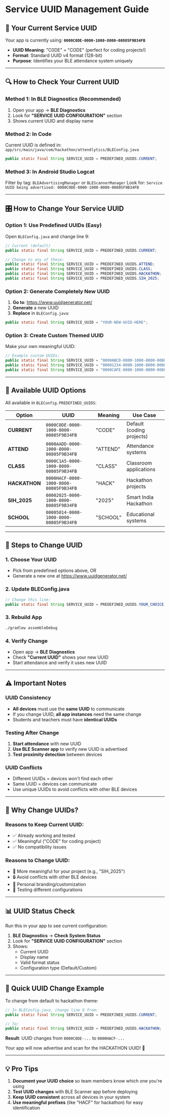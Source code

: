 # Service UUID Management Guide

## 🎯 **Your Current Service UUID**

Your app is currently using: **`0000C0DE-0000-1000-8000-00805F9B34FB`**

- **UUID Meaning**: "C0DE" = "CODE" (perfect for coding projects!)
- **Format**: Standard UUID v4 format (128-bit)
- **Purpose**: Identifies your BLE attendance system uniquely

---

## 🔍 **How to Check Your Current UUID**

### **Method 1: In BLE Diagnostics (Recommended)**
1. Open your app → **BLE Diagnostics**
2. Look for **"SERVICE UUID CONFIGURATION"** section
3. Shows current UUID and display name

### **Method 2: In Code**
Current UUID is defined in: `app/src/main/java/com/hackathon/attendlytics/BLEConfig.java`

```java
public static final String SERVICE_UUID = PREDEFINED_UUIDS.CURRENT;
```

### **Method 3: In Android Studio Logcat**
Filter by tag: `BLEAdvertisingManager` or `BLEScannerManager`
Look for: `Service UUID being advertised: 0000C0DE-0000-1000-8000-00805F9B34FB`

---

## 🎛️ **How to Change Your Service UUID**

### **Option 1: Use Predefined UUIDs (Easy)**

Open `BLEConfig.java` and change line 9:

```java
// Current (default)
public static final String SERVICE_UUID = PREDEFINED_UUIDS.CURRENT;

// Change to any of these:
public static final String SERVICE_UUID = PREDEFINED_UUIDS.ATTEND;      // AADD = "ATTEND"
public static final String SERVICE_UUID = PREDEFINED_UUIDS.CLASS;       // C1A5 = "CLASS"
public static final String SERVICE_UUID = PREDEFINED_UUIDS.HACKATHON;   // HACF = "HACK"  
public static final String SERVICE_UUID = PREDEFINED_UUIDS.SIH_2025;    // 2025 = "SIH 2025"
```

### **Option 2: Generate Completely New UUID**

1. **Go to**: https://www.uuidgenerator.net/
2. **Generate** a new UUID
3. **Replace** in `BLEConfig.java`:
```java
public static final String SERVICE_UUID = "YOUR-NEW-UUID-HERE";
```

### **Option 3: Create Custom Themed UUID**

Make your own meaningful UUID:
```java
// Example custom UUIDs:
public static final String SERVICE_UUID = "0000ABCD-0000-1000-8000-00805F9B34FB"; // ABCD
public static final String SERVICE_UUID = "00001234-0000-1000-8000-00805F9B34FB"; // 1234
public static final String SERVICE_UUID = "0000CAFE-0000-1000-8000-00805F9B34FB"; // CAFE
```

---

## 📱 **Available UUID Options**

All available in `BLEConfig.PREDEFINED_UUIDS`:

| Option | UUID | Meaning | Use Case |
|--------|------|---------|----------|
| **CURRENT** | `0000C0DE-0000-1000-8000-00805F9B34FB` | "CODE" | Default (coding projects) |
| **ATTEND** | `0000AADD-0000-1000-8000-00805F9B34FB` | "ATTEND" | Attendance systems |
| **CLASS** | `0000C1A5-0000-1000-8000-00805F9B34FB` | "CLASS" | Classroom applications |
| **HACKATHON** | `0000HACF-0000-1000-8000-00805F9B34FB` | "HACK" | Hackathon projects |
| **SIH_2025** | `00002025-0000-1000-8000-00805F9B34FB` | "2025" | Smart India Hackathon |
| **SCHOOL** | `00005014-0000-1000-8000-00805F9B34FB` | "SCHOOL" | Educational systems |

---

## 🔧 **Steps to Change UUID**

### **1. Choose Your UUID**
- Pick from predefined options above, OR
- Generate a new one at https://www.uuidgenerator.net/

### **2. Update BLEConfig.java**
```java
// Change this line:
public static final String SERVICE_UUID = PREDEFINED_UUIDS.YOUR_CHOICE;
```

### **3. Rebuild App**
```bash
./gradlew assembleDebug
```

### **4. Verify Change**
- Open app → **BLE Diagnostics**
- Check **"Current UUID"** shows your new UUID
- Start attendance and verify it uses new UUID

---

## ⚠️ **Important Notes**

### **UUID Consistency**
- **All devices** must use the **same UUID** to communicate
- If you change UUID, **all app instances** need the same change
- Students and teachers must have **identical UUIDs**

### **Testing After Change**
1. **Start attendance** with new UUID
2. **Use BLE Scanner app** to verify new UUID is advertised
3. **Test proximity detection** between devices

### **UUID Conflicts**
- Different UUIDs = devices won't find each other
- Same UUID = devices can communicate
- Use unique UUIDs to avoid conflicts with other BLE devices

---

## 🎯 **Why Change UUIDs?**

### **Reasons to Keep Current UUID**:
- ✅ Already working and tested
- ✅ Meaningful ("CODE" for coding project)
- ✅ No compatibility issues

### **Reasons to Change UUID**:
- 🎯 More meaningful for your project (e.g., "SIH_2025")
- 🔒 Avoid conflicts with other BLE devices
- 🎨 Personal branding/customization
- 🧪 Testing different configurations

---

## 📊 **UUID Status Check**

Run this in your app to see current configuration:

1. **BLE Diagnostics** → **Check System Status**
2. Look for **"SERVICE UUID CONFIGURATION"** section
3. Shows:
   - Current UUID
   - Display name
   - Valid format status
   - Configuration type (Default/Custom)

---

## 🚀 **Quick UUID Change Example**

To change from default to hackathon theme:

```java
// In BLEConfig.java, change line 9 from:
public static final String SERVICE_UUID = PREDEFINED_UUIDS.CURRENT;

// To:
public static final String SERVICE_UUID = PREDEFINED_UUIDS.HACKATHON;
```

**Result**: UUID changes from `0000C0DE-...` to `0000HACF-...`

Your app will now advertise and scan for the HACKATHON UUID! 🎉

---

## 💡 **Pro Tips**

1. **Document your UUID choice** so team members know which one you're using
2. **Test UUID changes** with BLE Scanner app before deploying
3. **Keep UUID consistent** across all devices in your system  
4. **Use meaningful prefixes** (like "HACF" for hackathon) for easy identification